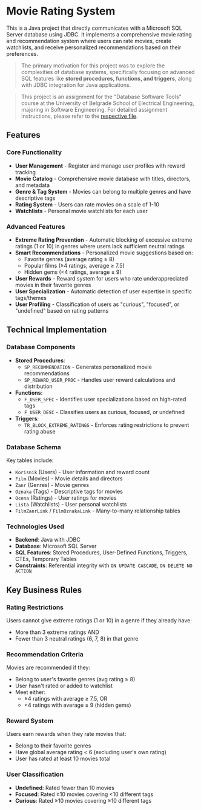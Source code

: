 # Movie Rating System

This is a Java project that directly communicates with a Microsoft SQL Server database using JDBC. It implements a comprehensive movie rating and recommendation system where users can rate movies, create watchlists, and receive personalized recommendations based on their preferences.

> The primary motivation for this project was to explore the complexities of database systems, specifically focusing on advanced SQL features like **stored procedures, functions, and triggers**, along with JDBC integration for Java applications.

> This project is an assignment for the "Database Software Tools" course at the University of Belgrade School of Electrical Engineering, majoring in Software Engineering. For detailed assignment instructions, please refer to the [respective file](instructions.pdf).

## Features

### Core Functionality
- **User Management** - Register and manage user profiles with reward tracking
- **Movie Catalog** - Comprehensive movie database with titles, directors, and metadata
- **Genre & Tag System** - Movies can belong to multiple genres and have descriptive tags
- **Rating System** - Users can rate movies on a scale of 1-10
- **Watchlists** - Personal movie watchlists for each user

### Advanced Features
- **Extreme Rating Prevention** - Automatic blocking of excessive extreme ratings (1 or 10) in genres where users lack sufficient neutral ratings
- **Smart Recommendations** - Personalized movie suggestions based on:
  - Favorite genres (average rating ≥ 8)
  - Popular films (≥4 ratings, average ≥ 7.5)
  - Hidden gems (<4 ratings, average ≥ 9)
- **User Rewards** - Reward system for users who rate underappreciated movies in their favorite genres
- **User Specialization** - Automatic detection of user expertise in specific tags/themes
- **User Profiling** - Classification of users as "curious", "focused", or "undefined" based on rating patterns

## Technical Implementation

### Database Components
- **Stored Procedures**:
  - `SP_RECOMMENDATION` - Generates personalized movie recommendations
  - `SP_REWARD_USER_PROC` - Handles user reward calculations and distribution
- **Functions**:
  - `F_USER_SPEC` - Identifies user specializations based on high-rated tags
  - `F_USER_DESC` - Classifies users as curious, focused, or undefined
- **Triggers**:
  - `TR_BLOCK_EXTREME_RATINGS` - Enforces rating restrictions to prevent rating abuse

### Database Schema
Key tables include:
- `Korisnik` (Users) - User information and reward count
- `Film` (Movies) - Movie details and directors
- `Zanr` (Genres) - Movie genres
- `Oznaka` (Tags) - Descriptive tags for movies
- `Ocena` (Ratings) - User ratings for movies
- `Lista` (Watchlists) - User personal watchlists
- `FilmZanrLink` / `FilmOznakaLink` - Many-to-many relationship tables

### Technologies Used
- **Backend**: Java with JDBC
- **Database**: Microsoft SQL Server
- **SQL Features**: Stored Procedures, User-Defined Functions, Triggers, CTEs, Temporary Tables
- **Constraints**: Referential integrity with `ON UPDATE CASCADE`, `ON DELETE NO ACTION`

## Key Business Rules

### Rating Restrictions
Users cannot give extreme ratings (1 or 10) in a genre if they already have:
- More than 3 extreme ratings AND
- Fewer than 3 neutral ratings (6, 7, 8) in that genre

### Recommendation Criteria
Movies are recommended if they:
- Belong to user's favorite genres (avg rating ≥ 8)
- User hasn't rated or added to watchlist
- Meet either:
  - ≥4 ratings with average ≥ 7.5, OR
  - <4 ratings with average ≥ 9 (hidden gems)

### Reward System
Users earn rewards when they rate movies that:
- Belong to their favorite genres
- Have global average rating < 6 (excluding user's own rating)
- User has rated at least 10 movies total

### User Classification
- **Undefined**: Rated fewer than 10 movies
- **Focused**: Rated ≥10 movies covering <10 different tags
- **Curious**: Rated ≥10 movies covering ≥10 different tags

